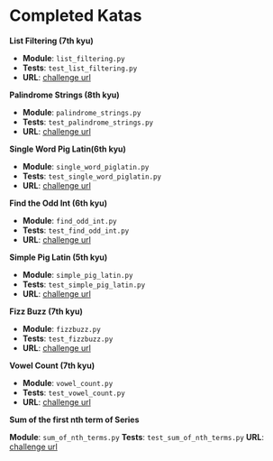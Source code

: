 # Completed Katas

**List Filtering (7th kyu)**

- **Module**: `list_filtering.py`
- **Tests**: `test_list_filtering.py`
- **URL**: [challenge url](https://www.codewars.com/kata/53dbd5315a3c69eed20002dd)

**Palindrome Strings (8th kyu)**

- **Module**: `palindrome_strings.py`
- **Tests**: `test_palindrome_strings.py`
- **URL**: [challenge url](https://www.codewars.com/kata/57a5015d72292ddeb8000b31)

**Single Word Pig Latin(6th kyu)**

- **Module**: `single_word_piglatin.py`
- **Tests**: `test_single_word_piglatin.py`
- **URL**: [challenge url](https://www.codewars.com/kata/558878ab7591c911a4000007)

**Find the Odd Int (6th kyu)**

- **Module**: `find_odd_int.py`
- **Tests**: `test_find_odd_int.py`
- **URL**: [challenge url](https://www.codewars.com/kata/54da5a58ea159efa38000836)

**Simple Pig Latin (5th kyu)**

- **Module**: `simple_pig_latin.py`
- **Tests**: `test_simple_pig_latin.py`
- **URL**: [challenge url](https://www.codewars.com/kata/520b9d2ad5c005041100000f)

**Fizz Buzz (7th kyu)**

- **Module**: `fizzbuzz.py`
- **Tests**: `test_fizzbuzz.py`
- **URL**: [challenge url](https://www.codewars.com/kata/5300901726d12b80e8000498)

**Vowel Count (7th kyu)**

- **Module**: `vowel_count.py`
- **Tests**: `test_vowel_count.py`
- **URL**: [challenge url](https://www.codewars.com/kata/54ff3102c1bad923760001f3)

**Sum of the first nth term of Series**

**Module**: `sum_of_nth_terms.py`
**Tests**: `test_sum_of_nth_terms.py`
**URL**: [challenge url](`https://www.codewars.com/kata/555eded1ad94b00403000071`)
